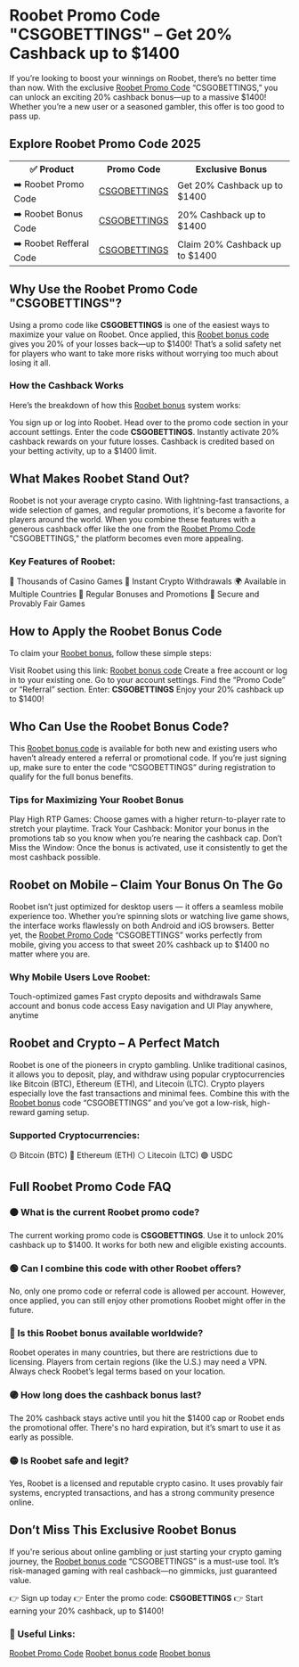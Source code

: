 <h1>Roobet Promo Code "CSGOBETTINGS" – Get 20% Cashback up to $1400</h1>
If you’re looking to boost your winnings on Roobet, there’s no better time than now. With the exclusive <a href="https://go.roobet.com/visit/?bta=35273&brand=roobet&utm_campaign=placement">Roobet Promo Code</a> “CSGOBETTINGS,” you can unlock an exciting 20% cashback bonus—up to a massive $1400! Whether you’re a new user or a seasoned gambler, this offer is too good to pass up.

<h2>Explore Roobet Promo Code 2025</h2> <table> <tr> <th>✅ Product</th> <th>Promo Code</th> <th>Exclusive Bonus</th> </tr> <tr> <td>➡️ Roobet Promo Code</td> <td><a href="https://go.roobet.com/visit/?bta=35273&brand=roobet&utm_campaign=placement">CSGOBETTINGS</a></td> <td>Get 20% Cashback up to $1400</td> </tr> <tr> <td>➡️ Roobet Bonus Code</td> <td><a href="https://go.roobet.com/visit/?bta=35273&brand=roobet&utm_campaign=placement">CSGOBETTINGS</a></td> <td>20% Cashback up to $1400</td> </tr> <tr> <td>➡️ Roobet Refferal Code</td> <td><a href="https://go.roobet.com/visit/?bta=35273&brand=roobet&utm_campaign=placement">CSGOBETTINGS</a></td> <td>Claim 20% Cashback up to $1400</td> </tr> </table> <h2>Why Use the Roobet Promo Code "CSGOBETTINGS"?</h2>
Using a promo code like <strong>CSGOBETTINGS</strong> is one of the easiest ways to maximize your value on Roobet. Once applied, this <a href="https://go.roobet.com/visit/?bta=35273&brand=roobet&utm_campaign=placement">Roobet bonus code</a> gives you 20% of your losses back—up to $1400! That’s a solid safety net for players who want to take more risks without worrying too much about losing it all.

<h3>How the Cashback Works</h3>
Here’s the breakdown of how this <a href="https://go.roobet.com/visit/?bta=35273&brand=roobet&utm_campaign=placement">Roobet bonus</a> system works:

You sign up or log into Roobet.
Head over to the promo code section in your account settings.
Enter the code <strong>CSGOBETTINGS</strong>.
Instantly activate 20% cashback rewards on your future losses.
Cashback is credited based on your betting activity, up to a $1400 limit.
<h2>What Makes Roobet Stand Out?</h2>
Roobet is not your average crypto casino. With lightning-fast transactions, a wide selection of games, and regular promotions, it's become a favorite for players around the world. When you combine these features with a generous cashback offer like the one from the <a href="https://go.roobet.com/visit/?bta=35273&brand=roobet&utm_campaign=placement">Roobet Promo Code</a> "CSGOBETTINGS," the platform becomes even more appealing.

<h3>Key Features of Roobet:</h3>
🎰 Thousands of Casino Games
💸 Instant Crypto Withdrawals
🌍 Available in Multiple Countries
🎁 Regular Bonuses and Promotions
🔐 Secure and Provably Fair Games
<h2>How to Apply the Roobet Bonus Code</h2>
To claim your <a href="https://go.roobet.com/visit/?bta=35273&brand=roobet&utm_campaign=placement">Roobet bonus</a>, follow these simple steps:

Visit Roobet using this link: <a href="https://go.roobet.com/visit/?bta=35273&brand=roobet&utm_campaign=placement">Roobet bonus code</a>
Create a free account or log in to your existing one.
Go to your account settings.
Find the “Promo Code” or “Referral” section.
Enter: <strong>CSGOBETTINGS</strong>
Enjoy your 20% cashback up to $1400!
<h2>Who Can Use the Roobet Bonus Code?</h2>
This <a href="https://go.roobet.com/visit/?bta=35273&brand=roobet&utm_campaign=placement">Roobet bonus code</a> is available for both new and existing users who haven’t already entered a referral or promotional code. If you’re just signing up, make sure to enter the code “CSGOBETTINGS” during registration to qualify for the full bonus benefits.

<h3>Tips for Maximizing Your Roobet Bonus</h3>
Play High RTP Games: Choose games with a higher return-to-player rate to stretch your playtime.
Track Your Cashback: Monitor your bonus in the promotions tab so you know when you’re nearing the cashback cap.
Don’t Miss the Window: Once the bonus is activated, use it consistently to get the most cashback possible.
<h2>Roobet on Mobile – Claim Your Bonus On The Go</h2>
Roobet isn’t just optimized for desktop users — it offers a seamless mobile experience too. Whether you’re spinning slots or watching live game shows, the interface works flawlessly on both Android and iOS browsers. Better yet, the <a href="https://go.roobet.com/visit/?bta=35273&brand=roobet&utm_campaign=placement">Roobet Promo Code</a> “CSGOBETTINGS” works perfectly from mobile, giving you access to that sweet 20% cashback up to $1400 no matter where you are.

<h3>Why Mobile Users Love Roobet:</h3>
Touch-optimized games
Fast crypto deposits and withdrawals
Same account and bonus code access
Easy navigation and UI
Play anywhere, anytime
<h2>Roobet and Crypto – A Perfect Match</h2>
Roobet is one of the pioneers in crypto gambling. Unlike traditional casinos, it allows you to deposit, play, and withdraw using popular cryptocurrencies like Bitcoin (BTC), Ethereum (ETH), and Litecoin (LTC). Crypto players especially love the fast transactions and minimal fees. Combine this with the <a href="https://go.roobet.com/visit/?bta=35273&brand=roobet&utm_campaign=placement">Roobet bonus</a> code “CSGOBETTINGS” and you’ve got a low-risk, high-reward gaming setup.

<h3>Supported Cryptocurrencies:</h3>
🟡 Bitcoin (BTC)
🔵 Ethereum (ETH)
⚪ Litecoin (LTC)
🟣 USDC
<h2>Full Roobet Promo Code FAQ</h2> <h3>🟠 What is the current Roobet promo code?</h3> The current working promo code is <strong>CSGOBETTINGS</strong>. Use it to unlock 20% cashback up to $1400. It works for both new and eligible existing accounts. <h3>🟢 Can I combine this code with other Roobet offers?</h3> No, only one promo code or referral code is allowed per account. However, once applied, you can still enjoy other promotions Roobet might offer in the future. <h3>🔵 Is this Roobet bonus available worldwide?</h3> Roobet operates in many countries, but there are restrictions due to licensing. Players from certain regions (like the U.S.) may need a VPN. Always check Roobet’s legal terms based on your location. <h3>🟣 How long does the cashback bonus last?</h3> The 20% cashback stays active until you hit the $1400 cap or Roobet ends the promotional offer. There's no hard expiration, but it’s smart to use it as early as possible. <h3>🟡 Is Roobet safe and legit?</h3> Yes, Roobet is a licensed and reputable crypto casino. It uses provably fair systems, encrypted transactions, and has a strong community presence online. <h2>Don’t Miss This Exclusive Roobet Bonus</h2>
If you're serious about online gambling or just starting your crypto gaming journey, the <a href="https://go.roobet.com/visit/?bta=35273&brand=roobet&utm_campaign=placement">Roobet bonus code</a> “CSGOBETTINGS” is a must-use tool. It’s risk-managed gaming with real cashback—no gimmicks, just guaranteed value.

👉 Sign up today
👉 Enter the promo code: <strong>CSGOBETTINGS</strong>
👉 Start earning your 20% cashback, up to $1400!

<h3>🔗 Useful Links:</h3>
<a href="https://go.roobet.com/visit/?bta=35273&brand=roobet&utm_campaign=placement">Roobet Promo Code</a>
<a href="https://go.roobet.com/visit/?bta=35273&brand=roobet&utm_campaign=placement">Roobet bonus code</a>
<a href="https://go.roobet.com/visit/?bta=35273&brand=roobet&utm_campaign=placement">Roobet bonus</a>
